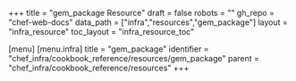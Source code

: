 +++
title = "gem_package Resource"
draft = false
robots = ""
gh_repo = "chef-web-docs"
data_path = ["infra","resources","gem_package"]
layout = "infra_resource"
toc_layout = "infra_resource_toc"

[menu]
  [menu.infra]
    title = "gem_package"
    identifier = "chef_infra/cookbook_reference/resources/gem_package"
    parent = "chef_infra/cookbook_reference/resources"
+++

<!-- The contents of this page are automatically generated from the gem_package.yaml file in the data directory. -->
<!-- To suggest a change, edit the https://github.com/chef/chef/blob/master/lib/chef/resource/gem_package.rb file
      and submit a pull request to the https://github.com/chef/chef repository. -->
